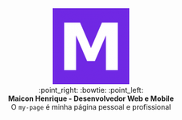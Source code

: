 <div align="center">
    <img src="img/favicon/apple-touch-icon-152x152.png">
</div>


<div align="center">
  :point_right: :bowtie: :point_left:
</div>
<div align="center">
  <strong>Maicon Henrique - Desenvolvedor Web e Mobile</strong>
</div>
<div align="center">
  O <code>my-page</code> é minha página pessoal e profissional
</div>

<br />

